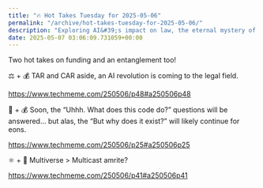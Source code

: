 ```yaml
---
title: "🔥 Hot Takes Tuesday for 2025-05-06"
permalink: "/archive/hot-takes-tuesday-for-2025-05-06/"
description: "Exploring AI&#39;s impact on law, the eternal mystery of code, and quantumania!"
date: 2025-05-07 03:06:09.731059+00:00
---
```


<!-- buttondown-editor-mode: fancy --><p>Two hot takes on funding and an entanglement too!</p><p>⚖️ + 💰 TAR and CAR aside, an AI revolution is coming to the legal field.</p><p><a target="_blank" rel="noopener noreferrer nofollow" href="https://www.techmeme.com/250506/p48#a250506p48">https://www.techmeme.com/250506/p48#a250506p48</a></p><p>🤖 + 💰 Soon, the “Uhhh. What does this code do?” questions will be answered… but alas, the “But why does it exist?” will likely continue for eons.</p><p><a target="_blank" rel="noopener noreferrer nofollow" href="https://www.techmeme.com/250506/p25#a250506p25">https://www.techmeme.com/250506/p25#a250506p25</a></p><p>⚛️ + 🔮 Multiverse &gt; Multicast amrite?</p><p><a target="_blank" rel="noopener noreferrer nofollow" href="https://www.techmeme.com/250506/p41#a250506p41">https://www.techmeme.com/250506/p41#a250506p41</a></p><p></p>
